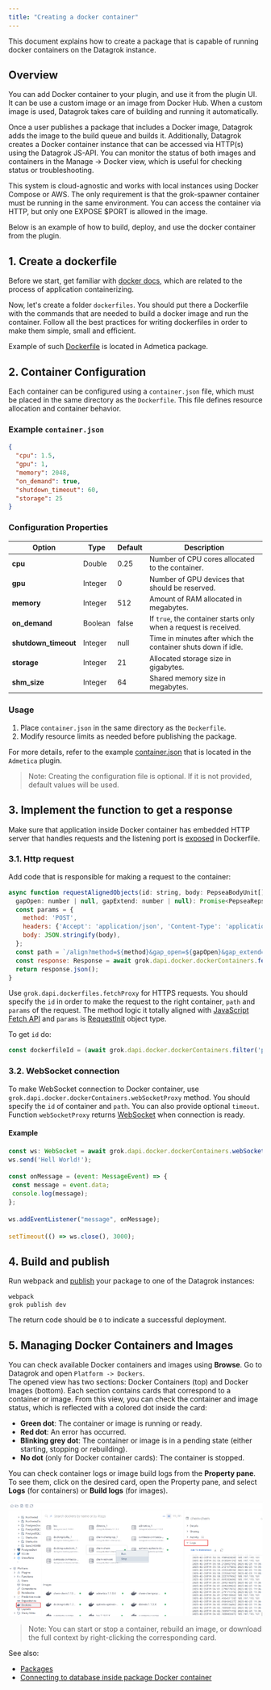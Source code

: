 ```yaml
---
title: "Creating a docker container"
---
```


This document explains how to create a package that is capable of running docker containers on the Datagrok instance.

## Overview

You can add Docker container to your plugin, and use it from the plugin UI. 
It can be  use a custom image or an image from Docker Hub. 
When a custom image is used, Datagrok takes care of building and running it automatically.

Once a user publishes a package that includes a Docker image, Datagrok adds the image to the build queue and builds it. 
Additionally, Datagrok creates a Docker container instance that can be accessed via HTTP(s) using the Datagrok JS-API. 
You can monitor the status of both images and containers in the Manage -> Docker view, which is useful for checking 
status or troubleshooting.

This system is cloud-agnostic and works with local instances using Docker Compose or AWS. 
The only requirement is that the grok-spawner container must be running in the same environment. 
You can access the container via HTTP, but only one EXPOSE $PORT is allowed in the image.

Below is an example of how to build, deploy, and use the docker container from the plugin. 

## 1. Create a dockerfile

Before we start, get familiar with
[docker docs](https://docs.docker.com/get-started/02_our_app/),
 which are related to the process of application containerizing.

Now, let's create a folder `dockerfiles`. You should put there a Dockerfile with
the commands that are needed to build a docker image and run the container.
Follow all the best practices for writing dockerfiles in order to make them
simple, small and efficient.

Example of such
 [Dockerfile](https://github.com/datagrok-ai/public/blob/master/packages/Admetica/dockerfiles/Dockerfile)
 is located in Admetica package.

## 2. Container Configuration

Each container can be configured using a `container.json` file, which must be placed in the same directory 
as the `Dockerfile`. This file defines resource allocation and container behavior.

### Example `container.json`

```json
{
  "cpu": 1.5,
  "gpu": 1,
  "memory": 2048,
  "on_demand": true,
  "shutdown_timeout": 60,
  "storage": 25
}
```

### Configuration Properties

| Option               | Type    | Default | Description                                                      |
|----------------------|---------|---------|------------------------------------------------------------------|
| **cpu**              | Double  | 0.25    | Number of CPU cores allocated to the container.                  |
| **gpu**              | Integer | 0       | Number of GPU devices that should be reserved.                   |
| **memory**           | Integer | 512     | Amount of RAM allocated in megabytes.                            |
| **on_demand**        | Boolean | false   | If `true`, the container starts only when a request is received. |
| **shutdown_timeout** | Integer | null    | Time in minutes after which the container shuts down if idle.    |
 | **storage**          | Integer | 21      | Allocated storage size in gigabytes.                             |
| **shm_size**         | Integer | 64      | Shared memory size in megabytes.                                 |

### Usage

1. Place `container.json` in the same directory as the `Dockerfile`.
2. Modify resource limits as needed before publishing the package.

For more details, refer to the example [container.json](https://github.com/datagrok-ai/public/blob/master/packages/Admetica/dockerfiles/container.json) 
that is located in the `Admetica` plugin.

>Note: Creating the configuration file is optional. If it is not provided, default values will be used.

## 3. Implement the function to get a response

Make sure that application inside Docker container has embedded HTTP server that handles requests and the 
listening port is [exposed](https://docs.docker.com/reference/dockerfile/#expose) in Dockerfile.

### 3.1. Http request

Add code that is responsible for making a request to the container:

```js
async function requestAlignedObjects(id: string, body: PepseaBodyUnit[], method: string,
  gapOpen: number | null, gapExtend: number | null): Promise<PepseaRepsonse> {
  const params = {
    method: 'POST',
    headers: {'Accept': 'application/json', 'Content-Type': 'application/json'},
    body: JSON.stringify(body),
  };
  const path = `/align?method=${method}&gap_open=${gapOpen}&gap_extend=${gapExtend}`;
  const response: Response = await grok.dapi.docker.dockerContainers.fetchProxy(id, path, params);
  return response.json();
}
```

Use `grok.dapi.dockerfiles.fetchProxy` for HTTPS requests. You should specify the `id` in order to make the request
to the right container, `path` and `params` of the request. The method logic it totally aligned
with [JavaScript Fetch API](https://developer.mozilla.org/en-US/docs/Web/API/Fetch_API) and `params` is [RequestInit](https://developer.mozilla.org/en-US/docs/Web/API/RequestInit) object type.

To get `id` do:

```js
const dockerfileId = (await grok.dapi.docker.dockerContainers.filter('pepsea').first()).id;
```

### 3.2. WebSocket connection

To make WebSocket connection to Docker container, use `grok.dapi.docker.dockerContainers.webSocketProxy` method. 
You should specify the `id` of container and `path`. You can also provide optional `timeout`. 
Function `webSocketProxy` returns [WebSocket](https://developer.mozilla.org/en-US/docs/Web/API/WebSocket) when connection is ready.

#### Example

```js
const ws: WebSocket = await grok.dapi.docker.dockerContainers.webSocketProxy(container.id, '/ws');
ws.send('Hell World!');

const onMessage = (event: MessageEvent) => {
 const message = event.data;
 console.log(message);
};

ws.addEventListener("message", onMessage);

setTimeout(() => ws.close(), 3000);
```

## 4. Build and publish

Run webpack and [publish](../../develop.md#publishing) your package to one of the
 Datagrok instances:

```shell
webpack
grok publish dev
```

The return code should be `0` to indicate a successful deployment.

## 5. Managing Docker Containers and Images

You can check available Docker containers and images using **Browse**. Go to Datagrok and open `Platform -> Dockers`.  
The opened view has two sections: Docker Containers (top) and Docker Images (bottom). Each section contains cards 
that correspond to a container or image. From this view, you can check the container and image status, 
which is reflected with a colored dot inside the card:

- **Green dot**: The container or image is running or ready.
- **Red dot**: An error has occurred.
- **Blinking grey dot**: The container or image is in a pending state (either starting, stopping or rebuilding).
- **No dot** (only for Docker container cards): The container is stopped.

You can check container logs or image build logs from the **Property pane**. To see them, click on the desired card, 
open the Property pane, and select **Logs** (for containers) or **Build logs** (for images).

![docker-container](docker.png)

> Note: You can start or stop a container, rebuild an image, or download the full context by right-clicking
> the corresponding card.

See also:
- [Packages](../../develop.md#packages)
- [Connecting to database inside package Docker container](../db/access-data.md)